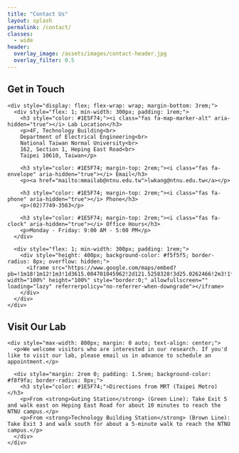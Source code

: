 ```yaml
---
title: "Contact Us"
layout: splash
permalink: /contact/
classes:
  - wide
header:
  overlay_image: /assets/images/contact-header.jpg
  overlay_filter: 0.5
---
```


<div class="feature-section">
  <div class="feature-container">
    <div class="section-heading">
      <h2>Get in Touch</h2>
    </div>
    
    <div style="display: flex; flex-wrap: wrap; margin-bottom: 3rem;">
      <div style="flex: 1; min-width: 300px; padding: 1rem;">
        <h3 style="color: #1E5F74;"><i class="fas fa-map-marker-alt" aria-hidden="true"></i> Lab Location</h3>
        <p>4F, Technology Building<br>
        Department of Electrical Engineering<br>
        National Taiwan Normal University<br>
        162, Section 1, Heping East Road<br>
        Taipei 10610, Taiwan</p>
        
        <h3 style="color: #1E5F74; margin-top: 2rem;"><i class="fas fa-envelope" aria-hidden="true"></i> Email</h3>
        <p><a href="mailto:mmailab@ntnu.edu.tw">lwkang@ntnu.edu.tw</a></p>
        
        <h3 style="color: #1E5F74; margin-top: 2rem;"><i class="fas fa-phone" aria-hidden="true"></i> Phone</h3>
        <p>(02)7749-3563</p>
        
        <h3 style="color: #1E5F74; margin-top: 2rem;"><i class="fas fa-clock" aria-hidden="true"></i> Office Hours</h3>
        <p>Monday - Friday: 9:00 AM - 5:00 PM</p>
      </div>
      
      <div style="flex: 1; min-width: 300px; padding: 1rem;">
        <div style="height: 400px; background-color: #f5f5f5; border-radius: 8px; overflow: hidden;">
          <iframe src="https://www.google.com/maps/embed?pb=!1m18!1m12!1m3!1d3615.004701045962!2d121.5258328!3d25.0262466!2m3!1f0!2f0!3f0!3m2!1i1024!2i768!4f13.1!3m3!1m2!1s0x3442a98a60a8fc31%3A0x7f5bcd4922e86446!2sNational%20Taiwan%20Normal%20University!5e0!3m2!1sen!2stw!4v1649578877193!5m2!1sen!2stw" width="100%" height="100%" style="border:0;" allowfullscreen="" loading="lazy" referrerpolicy="no-referrer-when-downgrade"></iframe>
        </div>
      </div>
    </div>
  </div>
</div>

<!-- <div class="feature-section grid-pattern">
  <div class="feature-container">
    <div class="section-heading">
      <h2>Collaborations & Partnerships</h2>
    </div>
    
    <p style="text-align: center; max-width: 800px; margin: 0 auto 2rem;">
      We are open to collaborations with academic institutions, industry partners, and government organizations. 
      If you're interested in working with us, please reach out via email with a brief description of the potential collaboration.
    </p>
    
    <div style="display: flex; flex-wrap: wrap; justify-content: center; text-align: center;">
      <div style="flex: 1; min-width: 250px; max-width: 350px; margin: 1rem; padding: 1.5rem; background-color: white; border-radius: 8px; box-shadow: 0 4px 12px rgba(0, 0, 0, 0.08);">
        <i class="fas fa-university" style="font-size: 2.5rem; color: #1E5F74; margin-bottom: 1rem;"></i>
        <h3>Academic Collaborations</h3>
        <p>Joint research projects, student exchanges, and shared publications with universities worldwide.</p>
      </div>
      
      <div style="flex: 1; min-width: 250px; max-width: 350px; margin: 1rem; padding: 1.5rem; background-color: white; border-radius: 8px; box-shadow: 0 4px 12px rgba(0, 0, 0, 0.08);">
        <i class="fas fa-industry" style="font-size: 2.5rem; color: #1E5F74; margin-bottom: 1rem;"></i>
        <h3>Industry Partnerships</h3>
        <p>Research sponsorships, technology transfer, and consulting services for companies developing AI technologies.</p>
      </div>
      
      <div style="flex: 1; min-width: 250px; max-width: 350px; margin: 1rem; padding: 1.5rem; background-color: white; border-radius: 8px; box-shadow: 0 4px 12px rgba(0, 0, 0, 0.08);">
        <i class="fas fa-globe" style="font-size: 2.5rem; color: #1E5F74; margin-bottom: 1rem;"></i>
        <h3>International Networks</h3>
        <p>Participation in international research networks, conferences, and workshops in our fields of expertise.</p>
      </div>
    </div>
  </div>
</div> -->

<div class="feature-section">
  <div class="feature-container">
    <div class="section-heading">
      <h2>Visit Our Lab</h2>
    </div>
    
    <div style="max-width: 800px; margin: 0 auto; text-align: center;">
      <p>We welcome visitors who are interested in our research. If you'd like to visit our lab, please email us in advance to schedule an appointment.</p>
      
      <div style="margin: 2rem 0; padding: 1.5rem; background-color: #f8f9fa; border-radius: 8px;">
        <h3 style="color: #1E5F74;">Directions from MRT (Taipei Metro)</h3>
        <p>From <strong>Guting Station</strong> (Green Line): Take Exit 5 and walk east on Heping East Road for about 10 minutes to reach the NTNU campus.</p>
        <p>From <strong>Technology Building Station</strong> (Brown Line): Take Exit 3 and walk south for about a 5-minute walk to reach the NTNU campus.</p>
      </div>
    </div>
  </div>
</div>